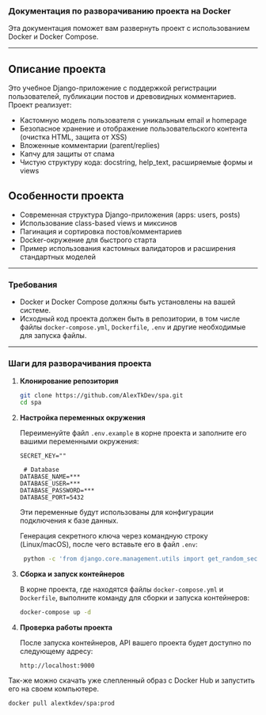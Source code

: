 ### Документация по разворачиванию проекта на Docker

Эта документация поможет вам развернуть проект с использованием Docker и Docker Compose.

---

## Описание проекта

Это учебное Django-приложение с поддержкой регистрации пользователей, публикации постов и древовидных комментариев. Проект реализует:
- Кастомную модель пользователя с уникальным email и homepage
- Безопасное хранение и отображение пользовательского контента (очистка HTML, защита от XSS)
- Вложенные комментарии (parent/replies)
- Капчу для защиты от спама
- Чистую структуру кода: docstring, help_text, расширяемые формы и views

## Особенности проекта
- Современная структура Django-приложения (apps: users, posts)
- Использование class-based views и миксинов
- Пагинация и сортировка постов/комментариев
- Docker-окружение для быстрого старта
- Пример использования кастомных валидаторов и расширения стандартных моделей

---

### Требования

- Docker и Docker Compose должны быть установлены на вашей системе.
- Исходный код проекта должен быть в репозитории, в том числе файлы `docker-compose.yml`, `Dockerfile`, `.env` и другие необходимые для запуска файлы.

---

### Шаги для разворачивания проекта

1. **Клонирование репозитория**

   ```bash
   git clone https://github.com/AlexTkDev/spa.git
   cd spa
   ```

2. **Настройка переменных окружения**

   Переименуйте файл `.env.example` в корне проекта и заполните его вашими переменными 
   окружения:

   ```env
   SECRET_KEY=""
   
    # Database
   DATABASE_NAME=***
   DATABASE_USER=***
   DATABASE_PASSWORD=***
   DATABASE_PORT=5432
   ```

   Эти переменные будут использованы для конфигурации подключения к базе данных.

   Генерация секретного ключа через командную строку (Linux/macOS), после чего вставьте его в файл `.env`:
   ```bash
    python -c 'from django.core.management.utils import get_random_secret_key; print(get_random_secret_key())'
    ```

3. **Сборка и запуск контейнеров**

   В корне проекта, где находятся файлы `docker-compose.yml` и `Dockerfile`, выполните команду для 
   сборки и запуска контейнеров:

   ```bash
   docker-compose up -d
   ```

4. **Проверка работы проекта**

   После запуска контейнеров, API вашего проекта будет доступно по следующему адресу:

   ```
   http://localhost:9000
   ```


Так-же можно скачать уже слепленный образ с Docker Hub и запустить его на своем компьютере.

```bash
docker pull alextkdev/spa:prod
```